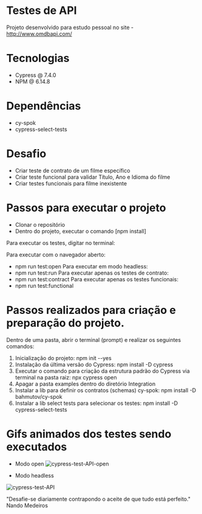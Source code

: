# Testes de API

Projeto desenvolvido para estudo pessoal no site - http://www.omdbapi.com/

# Tecnologias

  - Cypress @ 7.4.0
  - NPM @ 6.14.8

# Dependências

  - cy-spok
  - cypress-select-tests
  
# Desafio

  - Criar teste de contrato de um filme específico
  - Criar teste funcional para validar Título, Ano e Idioma do filme
  - Criar testes funcionais para filme inexistente
  
# Passos para executar o projeto

  - Clonar o repositório
  - Dentro do projeto, executar o comando [npm install]

Para executar os testes, digitar no terminal:

  Para executar com o navegador aberto:  
  - npm run test:open
  Para executar em modo headless: 
  - npm run test:run
  Para executar apenas os testes de contrato: 
  - npm run test:contract
  Para executar apenas os testes funcionais: 
  - npm run test:functional


# Passos realizados para criação e preparação do projeto.

Dentro de uma pasta, abrir o terminal (prompt) e realizar os seguintes comandos:

1. Inicialização do projeto: npm init --yes
2. Instalação da última versão do Cypress: npm install -D cypress
3. Executar o comando para criação da estrutura padrão do Cypress via terminal na pasta raiz: npx cypress open
4. Apagar a pasta examples dentro do diretório Integration
5. Instalar a lib para definir os contratos (schemas) cy-spok: npm install -D bahmutov/cy-spok
6. Instalar a lib select tests para selecionar os testes: npm install -D cypress-select-tests

# Gifs animados dos testes sendo executados

- Modo open
![cypress-test-API-open](https://user-images.githubusercontent.com/25454762/120086748-0d9f6f00-c0b8-11eb-8916-88d7eb2cdbae.gif)

- Modo headless

![cypress-test-API](https://user-images.githubusercontent.com/25454762/120086750-142de680-c0b8-11eb-8ef3-1e1c45414be5.gif)

"Desafie-se diariamente contrapondo o aceite de que tudo está perfeito." Nando Medeiros
